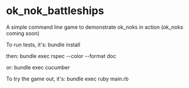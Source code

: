 # ok_nok_battleships
A simple command line game to demonstrate ok_noks in action (ok_noks coming soon)

To run tests, it's:
    bundle install
    
then:
    bundle exec rspec --color --format doc

or:
    bundle exec cucumber    

To try the game out, it's:
    bundle exec ruby main.rb
